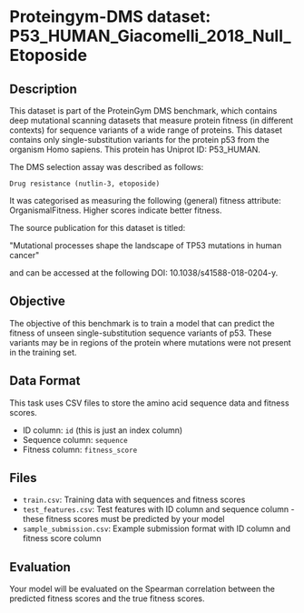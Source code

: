 
# Proteingym-DMS dataset: P53_HUMAN_Giacomelli_2018_Null_Etoposide

## Description

This dataset is part of the ProteinGym DMS benchmark, which contains deep mutational scanning datasets that measure
protein fitness (in different contexts) for sequence variants of a wide range of proteins. This dataset contains
only single-substitution variants for the protein p53 from the organism Homo sapiens. This protein has Uniprot ID: P53_HUMAN. 

The DMS selection assay was described as follows: 

    Drug resistance (nutlin-3, etoposide)

It was categorised as measuring the following (general) fitness attribute: OrganismalFitness. Higher scores indicate better fitness.

The source publication for this dataset is titled: 

"Mutational processes shape the landscape of TP53 mutations in human cancer"

and can be accessed at the following DOI: 10.1038/s41588-018-0204-y.

## Objective

The objective of this benchmark is to train a model that can predict the fitness of unseen single-substitution sequence variants of p53.
These variants may be in regions of the protein where mutations were not present in the training set.

## Data Format

This task uses CSV files to store the amino acid sequence data and fitness scores.
- ID column: `id` (this is just an index column)
- Sequence column: `sequence`
- Fitness column: `fitness_score`

## Files

- `train.csv`: Training data with sequences and fitness scores
- `test_features.csv`: Test features with ID column and sequence column - these fitness scores must be predicted by your model
- `sample_submission.csv`: Example submission format with ID column and fitness score column

## Evaluation

Your model will be evaluated on the Spearman correlation between the predicted fitness scores and the true fitness scores.
